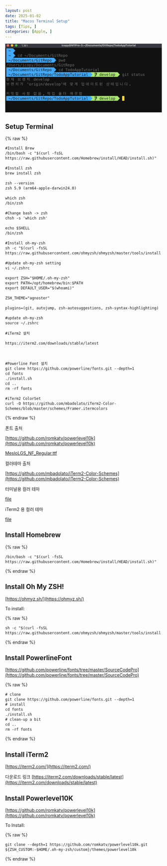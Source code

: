 ```yaml
---
layout: post
date: 2025-01-02
title: "Macos Terminal Setup"
tags: [Tips, ]
categories: [Apple, ]
---
```



![0](/assets/img/2025-01-02-Macos-Terminal-Setup.md/0.png)



## Setup Terminal



{% raw %}
```shell
#Install Brew
/bin/bash -c "$(curl -fsSL https://raw.githubusercontent.com/Homebrew/install/HEAD/install.sh)"

#Install zsh
brew install zsh

zsh --version
zsh 5.9 (arm64-apple-darwin24.0)

which zsh
/bin/zsh

#Change bash -> zsh
chsh -s 'which zsh'

echo $SHELL
/bin/zsh

#Install oh-my-zsh
sh -c "$(curl -fsSL https://raw.githubusercontent.com/ohmyzsh/ohmyzsh/master/tools/install.sh)"

#Update oh-my-zsh setting
vi ~/.zshrc

export ZSH="$HOME/.oh-my-zsh"
export PATH=/opt/homebrew/bin:$PATH
export DEFAULT_USER="$(whoami)"

ZSH_THEME="agnoster"

plugins=(git, autojump, zsh-autosuggestions, zsh-syntax-highlighting)

#update oh-my-zsh
source ~/.zshrc

#iTerm2 설치

https://iterm2.com/downloads/stable/latest



#Powerline Font 설치
git clone https://github.com/powerline/fonts.git --depth=1
cd fonts
./install.sh
cd ..
rm -rf fonts

#iTerm2 ColorSet
curl -O https://github.com/mbadolato/iTerm2-Color-Schemes/blob/master/schemes/Framer.itermcolors
```
{% endraw %}



폰트 출처


[https://github.com/romkatv/powerlevel10k](https://github.com/romkatv/powerlevel10k)


[MesloLGS_NF_Regular.ttf](https://prod-files-secure.s3.us-west-2.amazonaws.com/6418cdd3-3974-4c93-91e2-ff78d8683257/3230b59b-0400-4488-9b1f-e87eed5e220b/MesloLGS_NF_Regular.ttf?X-Amz-Algorithm=AWS4-HMAC-SHA256&X-Amz-Content-Sha256=UNSIGNED-PAYLOAD&X-Amz-Credential=ASIAZI2LB4666BZC3SAB%2F20250825%2Fus-west-2%2Fs3%2Faws4_request&X-Amz-Date=20250825T141743Z&X-Amz-Expires=3600&X-Amz-Security-Token=IQoJb3JpZ2luX2VjEAYaCXVzLXdlc3QtMiJIMEYCIQDNhY4sPtsceDZ23tGoYw2H5%2Bo0vtVHFyH%2BJrbAJiHtIQIhAMW7dAjMT8n09YjhwLscwp7%2BgvPBkdysGoH223uN7b%2FoKv8DCF8QABoMNjM3NDIzMTgzODA1IgyizvXd5NrUbeej6%2F8q3AMmUtu2VWuprhZcPAZ%2B95J6%2BzINjLSkexchIcm7KCHaM9o5gLUyBWDaZgXYzqVpOYzxeo1RS1xMZcD%2Fn7j6VxpHQ9gZpkBa1vK43XlNe1K1dYWUeFvhwKqgFPIebJGFP0Jx5iQGAsVMnXhTY5HeUSYkCPtJfWmyEVmdBxuX0tVhM0zRS4czFzdPC%2F9mRbvcWYe07MHhFvXDgHTywMSISgoadPleELwAg27WbEyvKFyE7o4wT97Hhvn87RF4gkDZaG456XvdRrzuyO7NvPPy4QPHg%2BciEnMqtd6z60YhOtRe7QS4NjSutVh9noA34BEw6orPexuVztg95OIqCFxkuvHCj41NxNh4AwHuyq1ufHpdM5YDsxPIJpQ8hd%2Fib%2BIFm3AQbGTbJ4ebhektezBxCaA1BNcFabLx4d3cac77DqUEn69JCm5j%2BmzckU9rIBg79J0I4viTsJpkvtSvp3K%2Fx%2FMG%2B8VGa3qKGsl5xOiXdviTYQ8Lw6HobdUWUNG7debZpE%2Fyxp%2FHNJwqZv03smteO1jnW%2FHRQ2u6bYrlQfa4E7uc9wP%2FP8XTQ0Mm2kORE8vlEX3P5BojkJz09L8b0SVjpsNQQWlM%2FjmvITvJl1HozR%2FwhSmTPIjRqRhgocSfRDDN2rHFBjqkAdpK5R9lsq63ggtoXn%2BjCsCKvrlyytUP1HmYo6R8%2BkmwQPmjGjTaq6o3wNMDdFPoXzdJJoAoG1agth82P%2BZ71Sv2iIHihNEWlYQRSVP4lDqSaNw8YVX9FP1HtHe0BcgA%2BBuDkCjOorgf90FN2etepSsFk6z2PvbDvIvfNNT24lJYyG3Cq3nkEv6wWPF9foqF%2FEaPLNb0xRtlMjS%2BBCpwGaaY5XCf&X-Amz-Signature=8ba963f71265d98140213aab66445aa01478841ed37f437489d697aa8d6d4199&X-Amz-SignedHeaders=host&x-amz-checksum-mode=ENABLED&x-id=GetObject)


컬러테마 출처


[https://github.com/mbadolato/iTerm2-Color-Schemes](https://github.com/mbadolato/iTerm2-Color-Schemes)



터미널용 컬러 테마


[file](https://prod-files-secure.s3.us-west-2.amazonaws.com/6418cdd3-3974-4c93-91e2-ff78d8683257/d3a6c42d-c62b-4f75-bb68-59d217cc4e17/Framer.terminal?X-Amz-Algorithm=AWS4-HMAC-SHA256&X-Amz-Content-Sha256=UNSIGNED-PAYLOAD&X-Amz-Credential=ASIAZI2LB4666BZC3SAB%2F20250825%2Fus-west-2%2Fs3%2Faws4_request&X-Amz-Date=20250825T141743Z&X-Amz-Expires=3600&X-Amz-Security-Token=IQoJb3JpZ2luX2VjEAYaCXVzLXdlc3QtMiJIMEYCIQDNhY4sPtsceDZ23tGoYw2H5%2Bo0vtVHFyH%2BJrbAJiHtIQIhAMW7dAjMT8n09YjhwLscwp7%2BgvPBkdysGoH223uN7b%2FoKv8DCF8QABoMNjM3NDIzMTgzODA1IgyizvXd5NrUbeej6%2F8q3AMmUtu2VWuprhZcPAZ%2B95J6%2BzINjLSkexchIcm7KCHaM9o5gLUyBWDaZgXYzqVpOYzxeo1RS1xMZcD%2Fn7j6VxpHQ9gZpkBa1vK43XlNe1K1dYWUeFvhwKqgFPIebJGFP0Jx5iQGAsVMnXhTY5HeUSYkCPtJfWmyEVmdBxuX0tVhM0zRS4czFzdPC%2F9mRbvcWYe07MHhFvXDgHTywMSISgoadPleELwAg27WbEyvKFyE7o4wT97Hhvn87RF4gkDZaG456XvdRrzuyO7NvPPy4QPHg%2BciEnMqtd6z60YhOtRe7QS4NjSutVh9noA34BEw6orPexuVztg95OIqCFxkuvHCj41NxNh4AwHuyq1ufHpdM5YDsxPIJpQ8hd%2Fib%2BIFm3AQbGTbJ4ebhektezBxCaA1BNcFabLx4d3cac77DqUEn69JCm5j%2BmzckU9rIBg79J0I4viTsJpkvtSvp3K%2Fx%2FMG%2B8VGa3qKGsl5xOiXdviTYQ8Lw6HobdUWUNG7debZpE%2Fyxp%2FHNJwqZv03smteO1jnW%2FHRQ2u6bYrlQfa4E7uc9wP%2FP8XTQ0Mm2kORE8vlEX3P5BojkJz09L8b0SVjpsNQQWlM%2FjmvITvJl1HozR%2FwhSmTPIjRqRhgocSfRDDN2rHFBjqkAdpK5R9lsq63ggtoXn%2BjCsCKvrlyytUP1HmYo6R8%2BkmwQPmjGjTaq6o3wNMDdFPoXzdJJoAoG1agth82P%2BZ71Sv2iIHihNEWlYQRSVP4lDqSaNw8YVX9FP1HtHe0BcgA%2BBuDkCjOorgf90FN2etepSsFk6z2PvbDvIvfNNT24lJYyG3Cq3nkEv6wWPF9foqF%2FEaPLNb0xRtlMjS%2BBCpwGaaY5XCf&X-Amz-Signature=05e8334dac6dd5cd0f300623f148e2410e8a64287f12cfb1a977cb5626781fcb&X-Amz-SignedHeaders=host&x-amz-checksum-mode=ENABLED&x-id=GetObject)


iTerm2 용 컬러 테마


[file](https://prod-files-secure.s3.us-west-2.amazonaws.com/6418cdd3-3974-4c93-91e2-ff78d8683257/c0a60f17-c7c2-4720-9496-d840b2564836/Framer.itermcolors?X-Amz-Algorithm=AWS4-HMAC-SHA256&X-Amz-Content-Sha256=UNSIGNED-PAYLOAD&X-Amz-Credential=ASIAZI2LB4666BZC3SAB%2F20250825%2Fus-west-2%2Fs3%2Faws4_request&X-Amz-Date=20250825T141743Z&X-Amz-Expires=3600&X-Amz-Security-Token=IQoJb3JpZ2luX2VjEAYaCXVzLXdlc3QtMiJIMEYCIQDNhY4sPtsceDZ23tGoYw2H5%2Bo0vtVHFyH%2BJrbAJiHtIQIhAMW7dAjMT8n09YjhwLscwp7%2BgvPBkdysGoH223uN7b%2FoKv8DCF8QABoMNjM3NDIzMTgzODA1IgyizvXd5NrUbeej6%2F8q3AMmUtu2VWuprhZcPAZ%2B95J6%2BzINjLSkexchIcm7KCHaM9o5gLUyBWDaZgXYzqVpOYzxeo1RS1xMZcD%2Fn7j6VxpHQ9gZpkBa1vK43XlNe1K1dYWUeFvhwKqgFPIebJGFP0Jx5iQGAsVMnXhTY5HeUSYkCPtJfWmyEVmdBxuX0tVhM0zRS4czFzdPC%2F9mRbvcWYe07MHhFvXDgHTywMSISgoadPleELwAg27WbEyvKFyE7o4wT97Hhvn87RF4gkDZaG456XvdRrzuyO7NvPPy4QPHg%2BciEnMqtd6z60YhOtRe7QS4NjSutVh9noA34BEw6orPexuVztg95OIqCFxkuvHCj41NxNh4AwHuyq1ufHpdM5YDsxPIJpQ8hd%2Fib%2BIFm3AQbGTbJ4ebhektezBxCaA1BNcFabLx4d3cac77DqUEn69JCm5j%2BmzckU9rIBg79J0I4viTsJpkvtSvp3K%2Fx%2FMG%2B8VGa3qKGsl5xOiXdviTYQ8Lw6HobdUWUNG7debZpE%2Fyxp%2FHNJwqZv03smteO1jnW%2FHRQ2u6bYrlQfa4E7uc9wP%2FP8XTQ0Mm2kORE8vlEX3P5BojkJz09L8b0SVjpsNQQWlM%2FjmvITvJl1HozR%2FwhSmTPIjRqRhgocSfRDDN2rHFBjqkAdpK5R9lsq63ggtoXn%2BjCsCKvrlyytUP1HmYo6R8%2BkmwQPmjGjTaq6o3wNMDdFPoXzdJJoAoG1agth82P%2BZ71Sv2iIHihNEWlYQRSVP4lDqSaNw8YVX9FP1HtHe0BcgA%2BBuDkCjOorgf90FN2etepSsFk6z2PvbDvIvfNNT24lJYyG3Cq3nkEv6wWPF9foqF%2FEaPLNb0xRtlMjS%2BBCpwGaaY5XCf&X-Amz-Signature=ad85a680eba517649864f9f2ce118252216752baceb77a5bddbf9c644f48fcd1&X-Amz-SignedHeaders=host&x-amz-checksum-mode=ENABLED&x-id=GetObject)



## Install Homebrew



{% raw %}
```shell
/bin/bash -c "$(curl -fsSL https://raw.githubusercontent.com/Homebrew/install/HEAD/install.sh)"
```
{% endraw %}




## Install Oh My ZSH!


[https://ohmyz.sh/](https://ohmyz.sh/)


To install:



{% raw %}
```shell
sh -c "$(curl -fsSL https://raw.githubusercontent.com/ohmyzsh/ohmyzsh/master/tools/install.sh)"
```
{% endraw %}




## Install PowerlineFont


[https://github.com/powerline/fonts/tree/master/SourceCodePro](https://github.com/powerline/fonts/tree/master/SourceCodePro)



{% raw %}
```shell
# clone
git clone https://github.com/powerline/fonts.git --depth=1
# install
cd fonts
./install.sh
# clean-up a bit
cd ..
rm -rf fonts
```
{% endraw %}




## Install iTerm2


[https://iterm2.com/](https://iterm2.com/)


다운로드 링크
[https://iterm2.com/downloads/stable/latest](https://iterm2.com/downloads/stable/latest)



## Install Powerlevel10K


[https://github.com/romkatv/powerlevel10k](https://github.com/romkatv/powerlevel10k)


To Install:



{% raw %}
```shell
git clone --depth=1 https://github.com/romkatv/powerlevel10k.git ${ZSH_CUSTOM:-$HOME/.oh-my-zsh/custom}/themes/powerlevel10k
```
{% endraw %}


